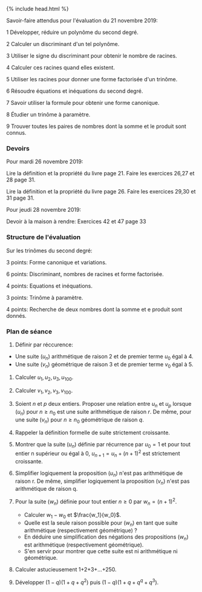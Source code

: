 {% include head.html %}

Savoir-faire attendus pour l'évaluation du 21 novembre 2019:

1 Développer, réduire un polynôme du second degré.

2 Calculer un discriminant d'un tel polynôme.

3 Utiliser le signe du discriminant pour obtenir le nombre de racines.

4 Calculer ces racines quand elles existent.

5 Utiliser les racines pour donner une forme factorisée d'un trinôme.

6 Résoudre équations et inéquations du second degré.

7 Savoir utiliser la formule pour obtenir une forme canonique.

8 Étudier un trinôme à paramètre.

9 Trouver toutes les paires de nombres dont la somme et le produit sont connus.

### Devoirs

Pour mardi 26 novembre 2019: 

Lire la définition et la propriété du livre page 21. Faire les exercices 26,27 et 28 page 31.

Lire la définition et la propriété du livre page 26. Faire les exercices 29,30 et 31 page 31.

Pour jeudi 28 novembre 2019:

Devoir à la maison à rendre: Exercices 42 et 47 page 33

### Structure de l'évaluation

Sur les trinômes du second degré:

3 points: Forme canonique et variations.

6 points: Discriminant, nombres de racines et forme factorisée.

4 points: Equations et inéquations.

3 points: Trinôme à paramètre.

4 points: Recherche de deux nombres dont la somme et e produit sont donnés.


### Plan de séance

1. Définir par réccurence:
* Une suite $(u_n)$ arithmétique de raison 2 et de premier terme $u_0$ égal à 4.
* Une suite $(v_n)$ géométrique de raison 3 et de premier terme $v_0$ égal à 5.

1. Calculer $u_1,u_2,u_3,u_{100}$.

1. Calculer $v_1,v_2,v_3,v_{100}$.

1. Soient $n$ et $p$ deux entiers. Proposer une relation entre $u_n$ et $u_p$ lorsque $(u_n)$ pour $n \geq n_0$ est une suite arithmétique de raison $r$. De même, pour une suite $(v_n)$ pour ${n \geq n_0}$ géométrique de raison $q$.

1. Rappeler la définition formelle de suite strictement croissante.

1. Montrer que la suite $(u_n)$ définie par récurrence par $u_0=1$ et pour tout entier n supérieur ou égal à 0, $u_{n+1}= u_n+(n+1)^2$ est strictement croissante.

1. Simplifier logiquement la proposition $(u_n)$ n'est pas arithmétique de raison r. De même, simplifier logiquement la proposition $(v_n)$ n'est pas arithmétique de raison q.

1. Pour la suite $(w_n)$ définie pour tout entier $n \geq 0$ par $w_n=(n+1)^2$. 
   * Calculer $w_1-w_0$ et $\frac{w_1}{w_0}$.
   * Quelle est la seule raison possible pour $(w_n)$ en tant que suite arithmétique (respectivement géométrique) ?
   * En déduire une simplification des négations des propositions $(w_n)$ est arithmétique (respectivement géométrique).
   * S'en servir pour montrer que cette suite est ni arithmétique ni géométrique.

1. Calculer astucieusement 1+2+3+...+250.

1. Développer $(1-q)(1+q+q^2)$ puis $(1-q)(1+q+q^q+q^3)$.

